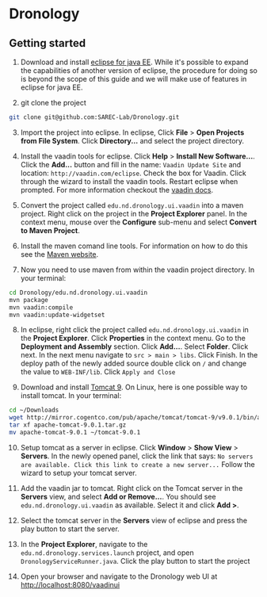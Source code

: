 # Dronology

## Getting started

1. Download and install [eclipse for java EE](https://www.eclipse.org/home/index.php). While it's possible to expand the capabilities of another version of eclipse, the procedure for doing so is beyond the scope of this guide and we will make use of features in eclipse for java EE.

2. git clone the project
```bash
git clone git@github.com:SAREC-Lab/Dronology.git
```

3. Import the project into eclipse. In eclipse, Click **File** > **Open Projects from File System**. Click **Directory...** and select the project directory.

4. Install the vaadin tools for eclipse. Click **Help** > **Install New Software...**. Click the **Add...** button and fill in the name: `Vaadin Update Site` and location: `http://vaadin.com/eclipse`. Check the box for Vaadin. Click through the wizard to install the vaadin tools. Restart eclipse when prompted. For more information checkout the [vaadin docs](https://vaadin.com/docs/framework/installing/installing-eclipse.html).

5. Convert the project called `edu.nd.dronology.ui.vaadin` into a maven project. Right click on the project in the **Project Explorer** panel. In the context menu, mouse over the **Configure** sub-menu and select **Convert to Maven Project**.

6. Install the maven comand line tools. For information on how to do this see the [Maven website](https://maven.apache.org/).

7. Now you need to use maven from within the vaadin project directory. In your terminal:
```bash
cd Dronology/edu.nd.dronology.ui.vaadin
mvn package
mvn vaadin:compile
mvn vaadin:update-widgetset
```

8. In eclipse, right click the project called `edu.nd.dronology.ui.vaadin` in the **Project Explorer**. Click **Properties** in the context menu. Go to the **Deployment and Assembly** section. Click **Add...**. Select **Folder**. Click next. In the next menu navigate to `src > main > libs`. Click Finish. In the deploy path of the newly added source double click on `/` and change the value to `WEB-INF/lib`. Click `Apply and Close`

9. Download and install [Tomcat 9](https://tomcat.apache.org/download-90.cgi). On Linux, here is one possible way to install tomcat. In your terminal:
```bash
cd ~/Downloads
wget http://mirror.cogentco.com/pub/apache/tomcat/tomcat-9/v9.0.1/bin/apache-tomcat-9.0.1.tar.gz
tar xf apache-tomcat-9.0.1.tar.gz
mv apache-tomcat-9.0.1 ~/tomcat-9.0.1
```
10. Setup tomcat as a server in eclipse. Click **Window** > **Show View** > **Servers**. In the newly opened panel, click the link that says: `No servers are available. Click this link to create a new server...` Follow the wizard to setup your tomcat server.

11. Add the vaadin jar to tomcat. Right click on the Tomcat server in the **Servers** view, and select **Add or Remove...**. You should see `edu.nd.dronology.ui.vaadin` as available. Select it and click **Add >**.

12. Select the tomcat server in the **Servers** view of eclipse and press the play button to start the server.

13. In the **Project Explorer**, navigate to the `edu.nd.dronology.services.launch` project, and open `DronologyServiceRunner.java`. Click the play button to start the project 

14. Open your browser and navigate to the Dronology web UI at [http://localhost:8080/vaadinui](http://localhost:8080/vaadinui)